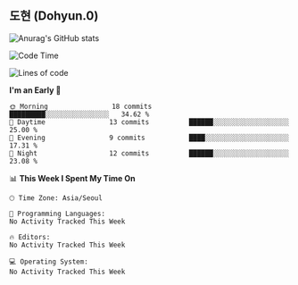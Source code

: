 ## 도현 (Dohyun.0)
![Anurag's GitHub stats](https://github-readme-stats.vercel.app/api?username=dohyun-0&theme=dark&show_icons=true)
<!--START_SECTION:waka-->
![Code Time](http://img.shields.io/badge/Code%20Time-258%20hrs%2022%20mins-blue)

![Lines of code](https://img.shields.io/badge/From%20Hello%20World%20I%27ve%20Written-24.6%20thousand%20lines%20of%20code-blue)

**I'm an Early 🐤** 

```text
🌞 Morning                18 commits          █████████░░░░░░░░░░░░░░░░   34.62 % 
🌆 Daytime                13 commits          ██████░░░░░░░░░░░░░░░░░░░   25.00 % 
🌃 Evening                9 commits           ████░░░░░░░░░░░░░░░░░░░░░   17.31 % 
🌙 Night                  12 commits          ██████░░░░░░░░░░░░░░░░░░░   23.08 % 
```


📊 **This Week I Spent My Time On** 

```text
🕑︎ Time Zone: Asia/Seoul

💬 Programming Languages: 
No Activity Tracked This Week

🔥 Editors: 
No Activity Tracked This Week

💻 Operating System: 
No Activity Tracked This Week
```


<!--END_SECTION:waka-->
